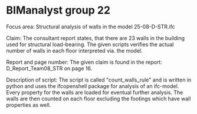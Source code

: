 # BIManalyst group 22

Focus area:
Structural analysis of walls in the model 25-08-D-STR.ifc

Claim:
The consultant report states, that there are 23 walls in the building used for structural load-bearing.
The given scripts verifies the actual number of walls in each floor interpreted via. the model.

Report and page number:
The given claim is found in the report: D_Report_Team08_STR on page 16.

Description of script:
The script is called "count_walls_rule" and is written in python and uses the ifcopenshell package for analysis of an ifc-model.
Every property for the walls are loaded for eventual further analysis.
The walls are then counted on each floor excluding the footings which have wall properties as well.



